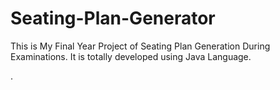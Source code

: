 # Seating-Plan-Generator

This is My Final Year Project of Seating Plan Generation During Examinations. It is totally developed using Java Language.
































































































































































































































































































































































.






































